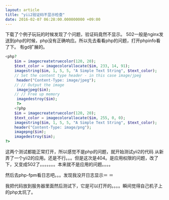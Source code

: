```yaml
---
layout: article
title: "yii2验证码不显示检查"
date: 2016-02-07 06:28:00.000000000 +09:00
---
```


下载了个例子玩玩的时候发现了个问题，验证码竟然不显示。
502一般是nginx发送到php的时候，php没有正确响应。所以先去看看php的问题，打开phpinfo看了下。 有gd扩展的。

```php
<php?
    $im = imagecreatetruecolor(120, 20);
    $text_color = imagecolorallocate($im, 233, 14, 91);
    imagestring($im, 1, 5, 5, "A Simple Text String", $text_color);
    // Set the content type header - in this case image/jpeg
     header("Content-Type: image/jpeg");
    // // Output the image
     imagejpeg($im);
    // // Free up memory
     imagedestroy($im);
     ?>
    <?php
    $im = imagecreatetruecolor(120, 20);
    $text_color = imagecolorallocate($im, 255, 0, 0);
    imagestring($im, 1, 5, 5, "A Simple Text String", $text_color);
    header("Content-Type: image/png");
    imagepng($im);
    imagedestroy($im);
?>
```

这两个测试都能正常打开，所以感觉不是php的问题，就开始测试yii2的代码 从新弄了一个yii2的应用。还是不行。。。但是这次是404。是应用权限的问题，改了下，又变成502了。。。。。。。本来就不是应用的问题。。。。

然后去php-fpm看日志吧。。。发现我没开日志显示＝ ＝

我把代码放到服务器里面然后测试下，它是可以打开的。。。。瞬间觉得自己机子上的php太坑了。
